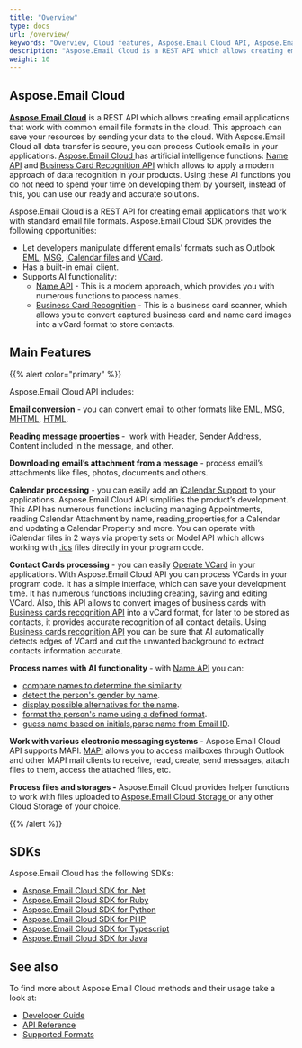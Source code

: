 ```yaml
---
title: "Overview"
type: docs
url: /overview/
keywords: "Overview, Cloud features, Aspose.Email Cloud API, Aspose.Email API, Aspose, Aspose.Email, Email conversion, Reading message properties, Calendar processing, Contact Cards processing, BCR, Name API, Business Card Recognition API, "
description: "Aspose.Email Cloud is a REST API which allows creating email applications that work with common email file formats in the cloud."
weight: 10
---
```


## **Aspose.Email Cloud**
[**Aspose.Email Cloud**](https://products.aspose.cloud/email/family) is a REST API which allows creating email applications that work with common email file formats in the cloud. This approach can save your resources by sending your data to the cloud. With Aspose.Email Cloud all data transfer is secure, you can process Outlook emails in your applications. [Aspose.Email Cloud ](https://products.aspose.cloud/email/family)has artificial intelligence functions: [Name API](/working-with-name-api/) and [Business Card Recognition API](/business-cards-recognition-api/) which allows to apply a modern approach of data recognition in your products. Using these AI functions you do not need to spend your time on developing them by yourself, instead of this, you can use our ready and accurate solutions. 



Aspose.Email Cloud is a REST API for creating email applications that work with standard email file formats. Aspose.Email Cloud SDK provides the following opportunities:

- Let developers manipulate different emails’ formats such as Outlook [EML](https://wiki.fileformat.com/Email/EML/), [MSG](https://wiki.fileformat.com/Email/MSG/), [iCalendar files](https://wiki.fileformat.com/email/ics/) and [VCard](https://wiki.fileformat.com/email/vcf/).
- Has a built-in email client.
- Supports AI functionality:
  - [Name API](/working-with-name-api/) - This is a modern approach, which provides you with numerous functions to process names.
  - [Business Card Recognition](/business-cards-recognition-api/) - This is a business card scanner, which allows you to convert captured business card and name card images into a vCard format to store contacts.
## **Main Features**
{{% alert color="primary" %}} 

Aspose.Email Cloud API includes:

**Email conversion** - you can convert email to other formats like [EML](https://wiki.fileformat.com/email/eml/), [MSG](https://wiki.fileformat.com/email/msg/), [MHTML](https://wiki.fileformat.com/web/mhtml/), [HTML](https://wiki.fileformat.com/web/html/).

**Reading message properties** -  work with Header, Sender Address, Content included in the message, and other.

**Downloading email’s attachment from a message** - process email’s attachments like files, photos, documents and others.

**Calendar processing** - you can easily add an [iCalendar Support](/icalendar-support/) to your applications. Aspose.Email Cloud API simplifies the product’s development. This API has numerous functions including managing Appointments, reading Calendar Attachment by name, reading[ ](/read-properties-for-a-calendar/)properties[ ](/read-properties-for-a-calendar/)for a Calendar and updating a Calendar Property and more. You can operate with iCalendar files in 2 ways via property sets or Model API which allows working with [.ics](https://wiki.fileformat.com/email/ics/) files directly in your program code.

**Contact Cards processing** - you can easily [Operate VCard](/operate-vcard/) in your applications. With Aspose.Email Cloud API you can process VCards in your program code. It has a simple interface, which can save your development time. It has numerous functions including creating, saving and editing VCard. Also, this API allows to convert images of business cards with [Business cards recognition API](/business-cards-recognition-api/) into a vCard format, for later to be stored as contacts, it provides accurate recognition of all contact details. Using [Business cards recognition API](/business-cards-recognition-api/) you can be sure that AI automatically detects edges of VCard and cut the unwanted background to extract contacts information accurate.

**Process names with AI functionality** - with [Name API](/working-with-name-api/) you can:

- [compare names to determine the similarity](/how-to-compare-names-to-determine-the-similarity/).
- [detect the person's gender by name](/how-to-detect-a-person-s-gender-by-name/).
- [display possible alternatives for the name](/how-to-display-possible-alternatives-for-name/).
- [format the person's name using a defined format](/how-to-format-a-person-s-name-using-a-defined-format/).
- [guess name based on initials](/how-to-guess-name-based-on-initials/),[parse name from Email ID](/how-to-parse-name-from-email-id/).

**Work with various electronic messaging systems** - Aspose.Email Cloud API supports MAPI. [MAPI](/mapi-support/) allows you to access mailboxes through Outlook and other MAPI mail clients to receive, read, create, send messages, attach files to them, access the attached files, etc.

**Process files and storages -** Aspose.Email Cloud provides helper functions to work with files uploaded to [Aspose.Email Cloud Storage ](https://dashboard.aspose.cloud/)or any other Cloud Storage of your choice.

{{% /alert %}} 
## **SDKs**
Aspose.Email Cloud has the following SDKs:

- [Aspose.Email Cloud SDK for .Net](https://github.com/aspose-email-cloud/aspose-email-cloud-dotnet)
- [Aspose.Email Cloud SDK for Ruby](https://github.com/aspose-email-cloud/aspose-email-cloud-ruby)
- [Aspose.Email Cloud SDK for Python](https://github.com/aspose-email-cloud/aspose-email-cloud-python)
- [Aspose.Email Cloud SDK for PHP](https://github.com/aspose-email-cloud/aspose-email-cloud-php)
- [Aspose.Email Cloud SDK for Typescript](https://github.com/aspose-email-cloud/aspose-email-cloud-node)
- [Aspose.Email Cloud SDK for Java](https://github.com/aspose-email-cloud/aspose-email-cloud-java)
## **See also**
To find more about Aspose.Email Cloud methods and their usage take a look at:

- [Developer Guide](/developer-guide/)
- [API Reference](https://apireference.aspose.cloud/email/)
- [Supported Formats](/supported-file-formats/)
